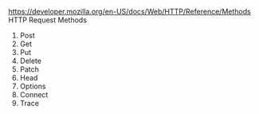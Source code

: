 https://developer.mozilla.org/en-US/docs/Web/HTTP/Reference/Methods
HTTP Request Methods
1. Post
2. Get
3. Put
4. Delete
5. Patch
6. Head
7. Options
8. Connect
9. Trace
